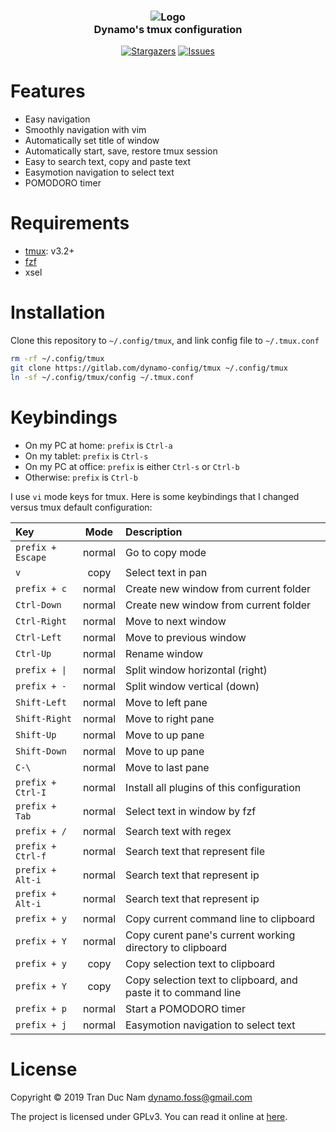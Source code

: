 <h3 align="center">
	<img src="https://imgur.com/J1cHwCY" alt="Logo"/><br/>
    Dynamo's tmux configuration
</h3>

<p align="center">
	<a href="https://github.com/dynamotn/tmux-config/stargazers">
		<img alt="Stargazers" src="https://img.shields.io/github/stars/dynamotn/tmux-config?style=for-the-badge&logo=starship&color=C9CBFF&logoColor=D9E0EE&labelColor=302D41"></a>
	<a href="https://github.com/dynamotn/tmux-config/issues">
		<img alt="Issues" src="https://img.shields.io/github/issues/dynamotn/tmux-config?style=for-the-badge&logo=gitbook&color=B5E8E0&logoColor=D9E0EE&labelColor=302D41"></a>
</p>

Features
========

* Easy navigation
* Smoothly navigation with vim
* Automatically set title of window
* Automatically start, save, restore tmux session
* Easy to search text, copy and paste text
* Easymotion navigation to select text
* POMODORO timer

Requirements
============

* [tmux](https://github.com/tmux/tmux): v3.2+
* [fzf](https://github.com/junegunn/fzf)
* xsel

Installation
============

Clone this repository to `~/.config/tmux`, and link config file to `~/.tmux.conf`
```bash
rm -rf ~/.config/tmux
git clone https://gitlab.com/dynamo-config/tmux ~/.config/tmux
ln -sf ~/.config/tmux/config ~/.tmux.conf
```

Keybindings
===========
- On my PC at home: `prefix` is `Ctrl-a`
- On my tablet: `prefix` is `Ctrl-s`
- On my PC at office: `prefix` is either `Ctrl-s` or `Ctrl-b`
- Otherwise: `prefix` is `Ctrl-b`

I use `vi` mode keys for tmux.
Here is some keybindings that I changed versus tmux default configuration:

| Key | Mode | Description |
|:----|:----:|:------------|
|`prefix + Escape`|normal|Go to copy mode|
|`v`|copy|Select text in pan|
|`prefix + c`|normal|Create new window from current folder|
|`Ctrl-Down`|normal|Create new window from current folder|
|`Ctrl-Right`|normal|Move to next window|
|`Ctrl-Left`|normal|Move to previous window|
|`Ctrl-Up`|normal|Rename window|
|`prefix + \|`|normal|Split window horizontal (right)|
|`prefix + -`|normal|Split window vertical (down)|
|`Shift-Left`|normal|Move to left pane|
|`Shift-Right`|normal|Move to right pane|
|`Shift-Up`|normal|Move to up pane|
|`Shift-Down`|normal|Move to up pane|
|`C-\`|normal|Move to last pane|
|`prefix + Ctrl-I`|normal|Install all plugins of this configuration|
|`prefix + Tab`|normal|Select text in window by fzf|
|`prefix + /`|normal|Search text with regex|
|`prefix + Ctrl-f`|normal|Search text that represent file|
|`prefix + Alt-i`|normal|Search text that represent ip|
|`prefix + Alt-i`|normal|Search text that represent ip|
|`prefix + y`|normal|Copy current command line to clipboard|
|`prefix + Y`|normal|Copy curent pane's current working directory to clipboard|
|`prefix + y`|copy|Copy selection text to clipboard|
|`prefix + Y`|copy|Copy selection text to clipboard, and paste it to command line|
|`prefix + p`|normal|Start a POMODORO timer|
|`prefix + j`|normal|Easymotion navigation to select text|

License
========

Copyright © 2019 Tran Duc Nam <dynamo.foss@gmail.com>

The project is licensed under GPLv3.
You can read it online at [here](https://choosealicense.com/licenses/gpl-3.0/).
